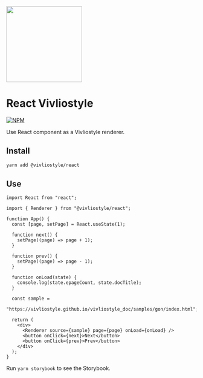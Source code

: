 <img src="https://raw.githubusercontent.com/vivliostyle/vivliostyle.js/master/.github/vivliostyle-react.png" width="200" />

# React Vivliostyle

[![NPM](https://img.shields.io/npm/v/@vivliostyle/react.svg)](https://www.npmjs.com/package/@vivliostyle/react)

Use React component as a Vivliostyle renderer.

## Install

```bash
yarn add @vivliostyle/react
```

## Use

```tsx
import React from "react";

import { Renderer } from "@vivliostyle/react";

function App() {
  const [page, setPage] = React.useState(1);

  function next() {
    setPage((page) => page + 1);
  }

  function prev() {
    setPage((page) => page - 1);
  }

  function onLoad(state) {
    console.log(state.epageCount, state.docTitle);
  }

  const sample =
    "https://vivliostyle.github.io/vivliostyle_doc/samples/gon/index.html";

  return (
    <div>
      <Renderer source={sample} page={page} onLoad={onLoad} />
      <button onClick={next}>Next</button>
      <button onClick={prev}>Prev</button>
    </div>
  );
}
```

Run `yarn storybook` to see the Storybook.

